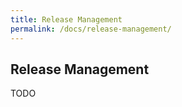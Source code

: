 ```yaml
---
title: Release Management
permalink: /docs/release-management/
---
```


## Release Management

TODO
